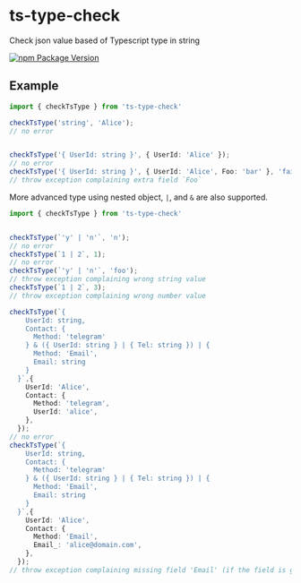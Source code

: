 # ts-type-check

Check json value based of Typescript type in string

[![npm Package Version](https://img.shields.io/npm/v/ts-type-check.svg?maxAge=2592000)](https://www.npmjs.com/package/ts-type-check)

## Example
```typescript
import { checkTsType } from 'ts-type-check'

checkTsType('string', 'Alice');
// no error


checkTsType('{ UserId: string }', { UserId: 'Alice' });
// no error
checkTsType('{ UserId: string }', { UserId: 'Alice', Foo: 'bar' }, 'fail');
// throw exception complaining extra field `Foo`
```

More advanced type using nested object, `|`, and `&` are also supported.
```typescript
import { checkTsType } from 'ts-type-check'


checkTsType(`'y' | 'n'`, 'n');
// no error
checkTsType(`1 | 2`, 1);
// no error
checkTsType(`'y' | 'n'`, 'foo');
// throw exception complaining wrong string value
checkTsType(`1 | 2`, 3);
// throw exception complaining wrong number value

checkTsType(`{
    UserId: string,
    Contact: {
      Method: 'telegram'
    } & ({ UserId: string } | { Tel: string }) | {
      Method: 'Email',
      Email: string
    }
  }`,{
    UserId: 'Alice',
    Contact: {
      Method: 'telegram',
      UserId: 'alice',
    },
  });
// no error
checkTsType(`{
    UserId: string,
    Contact: {
      Method: 'telegram'
    } & ({ UserId: string } | { Tel: string }) | {
      Method: 'Email',
      Email: string
    }
  }`,{
    UserId: 'Alice',
    Contact: {
      Method: 'Email',
      Email_: 'alice@domain.com',
    },
  });
// throw exception complaining missing field 'Email' (if the field is given, then will complain extra field 'Email_')
```
